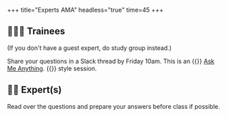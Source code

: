 +++
title="Experts AMA"
headless="true"
time=45
+++

## 🧑🏼‍🎓 Trainees

(If you don't have a guest expert, do study group instead.)

Share your questions in a Slack thread by Friday 10am. This is an {{<tooltip title="AMA">}}
[Ask Me Anything](https://www.businessinsider.com/guides/tech/ama-meaning).
{{</tooltip>}} style session.

## 🦸🏾 Expert(s)

Read over the questions and prepare your answers before class if possible.
